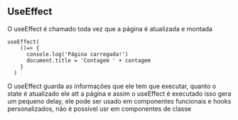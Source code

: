 ## UseEffect

O useEffect é chamado toda vez que a página é atualizada e montada

```
useEffect(
    ()=> {
      console.log('Página carregada!')
      document.title = 'Contagem ' + contagem
    } 
  )

```

O useEffect guarda as informações que ele tem que executar, quanto o state é atualizado ele att a página e assim o useEffect é executado
isso gera um pequeno delay, ele pode ser usado em componentes funcionais e hooks personalizados, não é possivel usr em componentes de classe